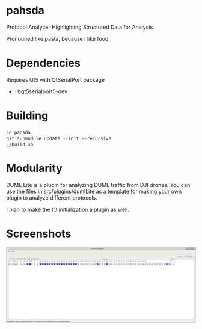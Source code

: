 # pahsda
Protocol Analyzer Highlighting Structured Data for Analysis

Pronouned like pasta, because I like food.

# Dependencies

Requires Qt5 with QtSerialPort package

* libqt5serialport5-dev

# Building

```
cd pahsda
git submodule update --init --recursive
./build.sh
```

# Modularity

DUML Lite is a plugin for analyzing DUML traffic from DJI drones.  You can use
the files in src/plugins/dumlLite as a template for making your own plugin to
analyze different protocols.

I plan to make the IO initialization a plugin as well.

# Screenshots

![Screenshot](images/Screenshot.png)


